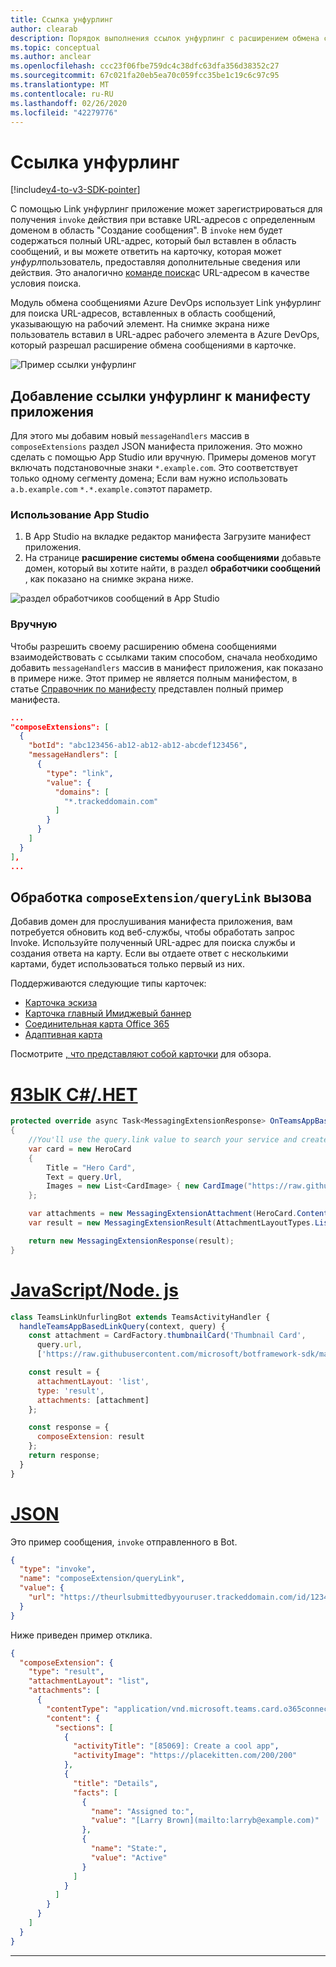 ```yaml
---
title: Ссылка унфурлинг
author: clearab
description: Порядок выполнения ссылок унфурлинг с расширением обмена сообщениями в приложении Microsoft Teams.
ms.topic: conceptual
ms.author: anclear
ms.openlocfilehash: ccc23f06fbe759dc4c38dfc63dfa356d38352c27
ms.sourcegitcommit: 67c021fa20eb5ea70c059fcc35be1c19c6c97c95
ms.translationtype: MT
ms.contentlocale: ru-RU
ms.lasthandoff: 02/26/2020
ms.locfileid: "42279776"
---
```

# <a name="link-unfurling"></a>Ссылка унфурлинг

[!include[v4-to-v3-SDK-pointer](~/includes/v4-to-v3-pointer-me.md)]

С помощью Link унфурлинг приложение может зарегистрироваться для получения `invoke` действия при вставке URL-адресов с определенным доменом в область "Создание сообщения". В `invoke` нем будет содержаться полный URL-адрес, который был вставлен в область сообщений, и вы можете ответить на карточку, которая может *унфурл*пользователь, предоставляя дополнительные сведения или действия. Это аналогично [команде поиска](~/messaging-extensions/how-to/search-commands/define-search-command.md)с URL-адресом в качестве условия поиска.

Модуль обмена сообщениями Azure DevOps использует Link унфурлинг для поиска URL-адресов, вставленных в область сообщений, указывающую на рабочий элемент. На снимке экрана ниже пользователь вставил в URL-адрес рабочего элемента в Azure DevOps, который разрешал расширение обмена сообщениями в карточке.

![Пример ссылки унфурлинг](~/assets/images/compose-extensions/messagingextensions_linkunfurling.png)

## <a name="add-link-unfurling-to-your-app-manifest"></a>Добавление ссылки унфурлинг к манифесту приложения

Для этого мы добавим новый `messageHandlers` массив в `composeExtensions` раздел JSON манифеста приложения. Это можно сделать с помощью App Studio или вручную. Примеры доменов могут включать подстановочные знаки `*.example.com`. Это соответствует только одному сегменту домена; Если вам нужно использовать `a.b.example.com` `*.*.example.com`этот параметр.

### <a name="using-app-studio"></a>Использование App Studio

1. В App Studio на вкладке редактор манифеста Загрузите манифест приложения.
1. На странице **расширение системы обмена сообщениями** добавьте домен, который вы хотите найти, в раздел **обработчики сообщений** , как показано на снимке экрана ниже.

![раздел обработчиков сообщений в App Studio](~/assets/images/link-unfurling.png)

### <a name="manually"></a>Вручную

Чтобы разрешить своему расширению обмена сообщениями взаимодействовать с ссылками таким способом, сначала необходимо добавить `messageHandlers` массив в манифест приложения, как показано в примере ниже. Этот пример не является полным манифестом, в статье [Справочник по манифесту](~/resources/schema/manifest-schema.md) представлен полный пример манифеста.

```json
...
"composeExtensions": [
  {
    "botId": "abc123456-ab12-ab12-ab12-abcdef123456",
    "messageHandlers": [
      {
        "type": "link",
        "value": {
          "domains": [
            "*.trackeddomain.com"
          ]
        }
      }
    ]
  }
],
...
```

## <a name="handle-the-composeextensionquerylink-invoke"></a>Обработка `composeExtension/queryLink` вызова

Добавив домен для прослушивания манифеста приложения, вам потребуется обновить код веб-службы, чтобы обработать запрос Invoke. Используйте полученный URL-адрес для поиска службы и создания ответа на карту. Если вы отдаете ответ с несколькими картами, будет использоваться только первый из них.

Поддерживаются следующие типы карточек:

* [Карточка эскиза](~/task-modules-and-cards/cards/cards-reference.md#thumbnail-card)
* [Карточка главный Имиджевый баннер](~/task-modules-and-cards/cards/cards-reference.md#hero-card)
* [Соединительная карта Office 365](~/task-modules-and-cards/cards/cards-reference.md#office-365-connector-card)
* [Адаптивная карта](~/task-modules-and-cards/cards/cards-reference.md#adaptive-card)

Посмотрите [, что представляют собой карточки](~/task-modules-and-cards/what-are-cards.md) для обзора.

# <a name="cnet"></a>[ЯЗЫК C#/.НЕТ](#tab/dotnet)

```csharp
protected override async Task<MessagingExtensionResponse> OnTeamsAppBasedLinkQueryAsync(ITurnContext<IInvokeActivity> turnContext, AppBasedLinkQuery query, CancellationToken cancellationToken)
{
    //You'll use the query.link value to search your service and create a card response
    var card = new HeroCard
    {
        Title = "Hero Card",
        Text = query.Url,
        Images = new List<CardImage> { new CardImage("https://raw.githubusercontent.com/microsoft/botframework-sdk/master/icon.png") },
    };

    var attachments = new MessagingExtensionAttachment(HeroCard.ContentType, null, card);
    var result = new MessagingExtensionResult(AttachmentLayoutTypes.List, "result", new[] { attachments }, null, "test unfurl");

    return new MessagingExtensionResponse(result);
}
```

# <a name="javascriptnodejs"></a>[JavaScript/Node. js](#tab/javascript)

```javascript
class TeamsLinkUnfurlingBot extends TeamsActivityHandler {
  handleTeamsAppBasedLinkQuery(context, query) {
    const attachment = CardFactory.thumbnailCard('Thumbnail Card',
      query.url,
      ['https://raw.githubusercontent.com/microsoft/botframework-sdk/master/icon.png']);

    const result = {
      attachmentLayout: 'list',
      type: 'result',
      attachments: [attachment]
    };

    const response = {
      composeExtension: result
    };
    return response;
  }
}
```

# <a name="json"></a>[JSON](#tab/json)

Это пример сообщения, `invoke` отправленного в Bot.

```json
{
  "type": "invoke",
  "name": "composeExtension/queryLink",
  "value": {
    "url": "https://theurlsubmittedbyyouruser.trackeddomain.com/id/1234"
  }
}
```

Ниже приведен пример отклика.

```json
{
  "composeExtension": {
    "type": "result",
    "attachmentLayout": "list",
    "attachments": [
      {
        "contentType": "application/vnd.microsoft.teams.card.o365connector",
        "content": {
          "sections": [
            {
              "activityTitle": "[85069]: Create a cool app",
              "activityImage": "https://placekitten.com/200/200"
            },
            {
              "title": "Details",
              "facts": [
                {
                  "name": "Assigned to:",
                  "value": "[Larry Brown](mailto:larryb@example.com)"
                },
                {
                  "name": "State:",
                  "value": "Active"
                }
              ]
            }
          ]
        }
      }
    ]
  }
}
```

* * *
